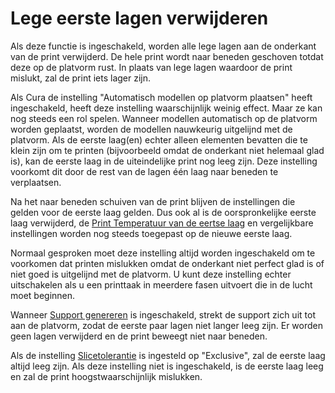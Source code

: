 Lege eerste lagen verwijderen
====
Als deze functie is ingeschakeld, worden alle lege lagen aan de onderkant van de print verwijderd. De hele print wordt naar beneden geschoven totdat deze op de platvorm rust. In plaats van lege lagen waardoor de print mislukt, zal de print iets lager zijn.

Als Cura de instelling "Automatisch modellen op platvorm plaatsen" heeft ingeschakeld, heeft deze instelling waarschijnlijk weinig effect. Maar ze kan nog steeds een rol spelen. Wanneer modellen automatisch op de platvorm worden geplaatst, worden de modellen nauwkeurig uitgelijnd met de platvorm. Als de eerste laag(en) echter alleen elementen bevatten die te klein zijn om te printen (bijvoorbeeld omdat de onderkant niet helemaal glad is), kan de eerste laag in de uiteindelijke print nog leeg zijn. Deze instelling voorkomt dit door de rest van de lagen één laag naar beneden te verplaatsen.

Na het naar beneden schuiven van de print blijven de instellingen die gelden voor de eerste laag gelden. Dus ook al is de oorspronkelijke eerste laag verwijderd, de [Print Temperatuur van de eertse laag](../material/material_print_temperature_layer_0.md) en vergelijkbare instellingen worden nog steeds toegepast op de nieuwe eerste laag.

Normaal gesproken moet deze instelling altijd worden ingeschakeld om te voorkomen dat printen mislukken omdat de onderkant niet perfect glad is of niet goed is uitgelijnd met de platvorm. U kunt deze instelling echter uitschakelen als u een printtaak in meerdere fasen uitvoert die in de lucht moet beginnen.

Wanneer [Support genereren](../support/support_enable.md) is ingeschakeld, strekt de support zich uit tot aan de platvorm, zodat de eerste paar lagen niet langer leeg zijn. Er worden geen lagen verwijderd en de print beweegt niet naar beneden.

Als de instelling [Slicetolerantie](../experimental/slicing_tolerance.md) is ingesteld op "Exclusive", zal de eerste laag altijd leeg zijn. Als deze instelling niet is ingeschakeld, is de eerste laag leeg en zal de print hoogstwaarschijnlijk mislukken.